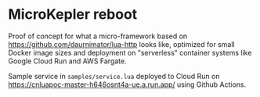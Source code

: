 # MicroKepler reboot

Proof of concept for what a micro-framework based on https://github.com/daurnimator/lua-http
looks like, optimized for small Docker image sizes and deployment on "serverless" container
systems like Google Cloud Run and AWS Fargate.

Sample service in `samples/service.lua` deployed to Cloud Run on https://cnluapoc-master-h646osnt4a-ue.a.run.app/
using Github Actions.
